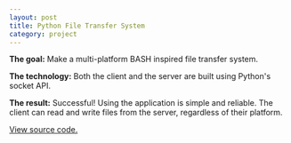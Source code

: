 ```yaml
---
layout: post
title: Python File Transfer System
category: project
---
```


**The goal:**
Make a multi-platform BASH inspired file transfer system.

**The technology:**
Both the client and the server are built using Python's socket API.

**The result:**
Successful! Using the application is simple and reliable. The client can
read and write files from the server, regardless of their platform.

[View source code.](https://github.com/Zethor456/Python-File-Transfer)
